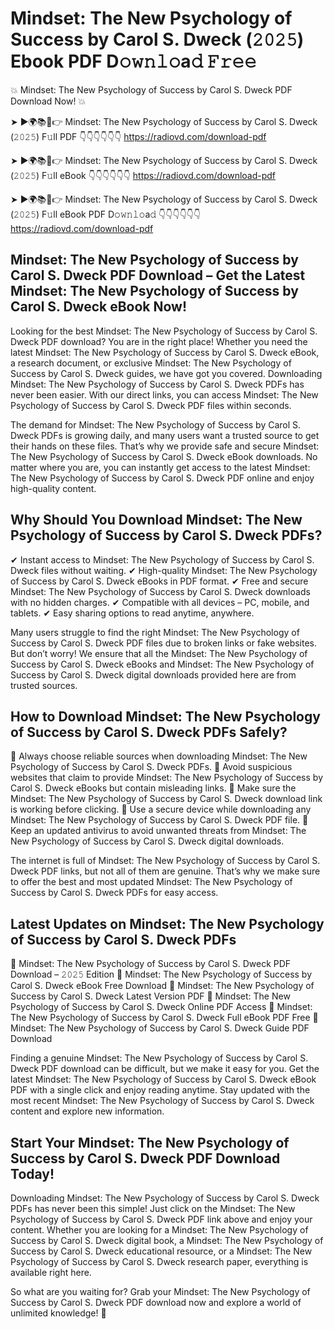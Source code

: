# Mindset: The New Psychology of Success by Carol S. Dweck (𝟸𝟶𝟸𝟻) Ebook PDF D𝚘𝚠𝚗𝚕𝚘a𝚍 𝙵𝚛𝚎𝚎

💥 Mindset: The New Psychology of Success by Carol S. Dweck PDF Download Now! 💥

➤ ►🌍📚📱👉 Mindset: The New Psychology of Success by Carol S. Dweck (𝟸𝟶𝟸𝟻) F𝚞ll PDF 👇👇👇👇👇👇
https://radiovd.com/download-pdf

➤ ►🌍📚📱👉 Mindset: The New Psychology of Success by Carol S. Dweck (𝟸𝟶𝟸𝟻) F𝚞ll eBook 👇👇👇👇👇👇
https://radiovd.com/download-pdf

➤ ►🌍📚📱👉 Mindset: The New Psychology of Success by Carol S. Dweck (𝟸𝟶𝟸𝟻) F𝚞ll eBook PDF D𝚘𝚠𝚗𝚕𝚘a𝚍 👇👇👇👇👇👇
https://radiovd.com/download-pdf

## Mindset: The New Psychology of Success by Carol S. Dweck PDF Download – Get the Latest Mindset: The New Psychology of Success by Carol S. Dweck eBook Now!

Looking for the best Mindset: The New Psychology of Success by Carol S. Dweck PDF download? You are in the right place! Whether you need the latest Mindset: The New Psychology of Success by Carol S. Dweck eBook, a research document, or exclusive Mindset: The New Psychology of Success by Carol S. Dweck guides, we have got you covered. Downloading Mindset: The New Psychology of Success by Carol S. Dweck PDFs has never been easier. With our direct links, you can access Mindset: The New Psychology of Success by Carol S. Dweck PDF files within seconds.

The demand for Mindset: The New Psychology of Success by Carol S. Dweck PDFs is growing daily, and many users want a trusted source to get their hands on these files. That’s why we provide safe and secure Mindset: The New Psychology of Success by Carol S. Dweck eBook downloads. No matter where you are, you can instantly get access to the latest Mindset: The New Psychology of Success by Carol S. Dweck PDF online and enjoy high-quality content.

## Why Should You Download Mindset: The New Psychology of Success by Carol S. Dweck PDFs?

✔ Instant access to Mindset: The New Psychology of Success by Carol S. Dweck files without waiting.
✔ High-quality Mindset: The New Psychology of Success by Carol S. Dweck eBooks in PDF format.
✔ Free and secure Mindset: The New Psychology of Success by Carol S. Dweck downloads with no hidden charges.
✔ Compatible with all devices – PC, mobile, and tablets.
✔ Easy sharing options to read anytime, anywhere.

Many users struggle to find the right Mindset: The New Psychology of Success by Carol S. Dweck PDF files due to broken links or fake websites. But don’t worry! We ensure that all the Mindset: The New Psychology of Success by Carol S. Dweck eBooks and Mindset: The New Psychology of Success by Carol S. Dweck digital downloads provided here are from trusted sources.

## How to Download Mindset: The New Psychology of Success by Carol S. Dweck PDFs Safely?

📌 Always choose reliable sources when downloading Mindset: The New Psychology of Success by Carol S. Dweck PDFs.
📌 Avoid suspicious websites that claim to provide Mindset: The New Psychology of Success by Carol S. Dweck eBooks but contain misleading links.
📌 Make sure the Mindset: The New Psychology of Success by Carol S. Dweck download link is working before clicking.
📌 Use a secure device while downloading any Mindset: The New Psychology of Success by Carol S. Dweck PDF file.
📌 Keep an updated antivirus to avoid unwanted threats from Mindset: The New Psychology of Success by Carol S. Dweck digital downloads.

The internet is full of Mindset: The New Psychology of Success by Carol S. Dweck PDF links, but not all of them are genuine. That’s why we make sure to offer the best and most updated Mindset: The New Psychology of Success by Carol S. Dweck PDFs for easy access.

## Latest Updates on Mindset: The New Psychology of Success by Carol S. Dweck PDFs

🔹 Mindset: The New Psychology of Success by Carol S. Dweck PDF Download – 𝟸𝟶𝟸𝟻 Edition
🔹 Mindset: The New Psychology of Success by Carol S. Dweck eBook Free Download
🔹 Mindset: The New Psychology of Success by Carol S. Dweck Latest Version PDF
🔹 Mindset: The New Psychology of Success by Carol S. Dweck Online PDF Access
🔹 Mindset: The New Psychology of Success by Carol S. Dweck Full eBook PDF Free
🔹 Mindset: The New Psychology of Success by Carol S. Dweck Guide PDF Download

Finding a genuine Mindset: The New Psychology of Success by Carol S. Dweck PDF download can be difficult, but we make it easy for you. Get the latest Mindset: The New Psychology of Success by Carol S. Dweck eBook PDF with a single click and enjoy reading anytime. Stay updated with the most recent Mindset: The New Psychology of Success by Carol S. Dweck content and explore new information.

## Start Your Mindset: The New Psychology of Success by Carol S. Dweck PDF Download Today!

Downloading Mindset: The New Psychology of Success by Carol S. Dweck PDFs has never been this simple! Just click on the Mindset: The New Psychology of Success by Carol S. Dweck PDF link above and enjoy your content. Whether you are looking for a Mindset: The New Psychology of Success by Carol S. Dweck digital book, a Mindset: The New Psychology of Success by Carol S. Dweck educational resource, or a Mindset: The New Psychology of Success by Carol S. Dweck research paper, everything is available right here.

So what are you waiting for? Grab your Mindset: The New Psychology of Success by Carol S. Dweck PDF download now and explore a world of unlimited knowledge! 🚀